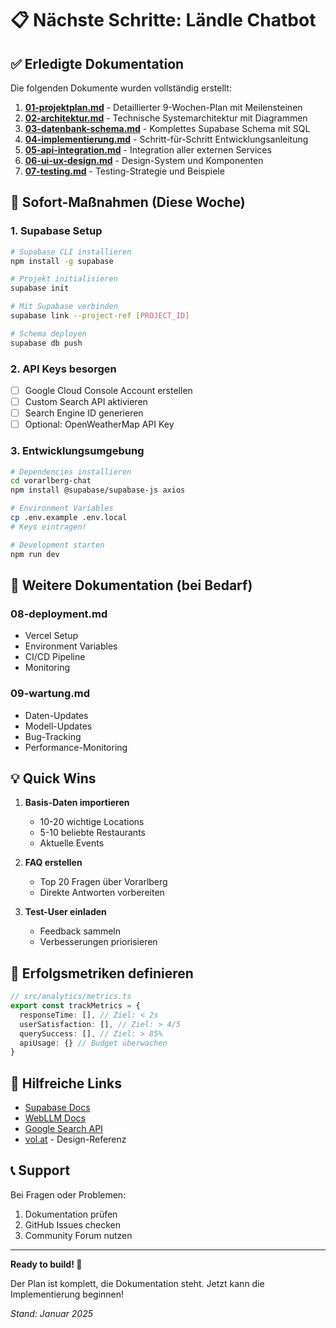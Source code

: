 # 📋 Nächste Schritte: Ländle Chatbot

## ✅ Erledigte Dokumentation

Die folgenden Dokumente wurden vollständig erstellt:

1. **[01-projektplan.md](01-projektplan.md)** - Detaillierter 9-Wochen-Plan mit Meilensteinen
2. **[02-architektur.md](02-architektur.md)** - Technische Systemarchitektur mit Diagrammen
3. **[03-datenbank-schema.md](03-datenbank-schema.md)** - Komplettes Supabase Schema mit SQL
4. **[04-implementierung.md](04-implementierung.md)** - Schritt-für-Schritt Entwicklungsanleitung
5. **[05-api-integration.md](05-api-integration.md)** - Integration aller externen Services
6. **[06-ui-ux-design.md](06-ui-ux-design.md)** - Design-System und Komponenten
7. **[07-testing.md](07-testing.md)** - Testing-Strategie und Beispiele

## 🚀 Sofort-Maßnahmen (Diese Woche)

### 1. Supabase Setup
```bash
# Supabase CLI installieren
npm install -g supabase

# Projekt initialisieren
supabase init

# Mit Supabase verbinden
supabase link --project-ref [PROJECT_ID]

# Schema deployen
supabase db push
```

### 2. API Keys besorgen
- [ ] Google Cloud Console Account erstellen
- [ ] Custom Search API aktivieren
- [ ] Search Engine ID generieren
- [ ] Optional: OpenWeatherMap API Key

### 3. Entwicklungsumgebung
```bash
# Dependencies installieren
cd vorarlberg-chat
npm install @supabase/supabase-js axios

# Environment Variables
cp .env.example .env.local
# Keys eintragen!

# Development starten
npm run dev
```

## 📝 Weitere Dokumentation (bei Bedarf)

### 08-deployment.md
- Vercel Setup
- Environment Variables
- CI/CD Pipeline
- Monitoring

### 09-wartung.md
- Daten-Updates
- Modell-Updates
- Bug-Tracking
- Performance-Monitoring

## 💡 Quick Wins

1. **Basis-Daten importieren**
   - 10-20 wichtige Locations
   - 5-10 beliebte Restaurants
   - Aktuelle Events

2. **FAQ erstellen**
   - Top 20 Fragen über Vorarlberg
   - Direkte Antworten vorbereiten

3. **Test-User einladen**
   - Feedback sammeln
   - Verbesserungen priorisieren

## 🎯 Erfolgsmetriken definieren

```typescript
// src/analytics/metrics.ts
export const trackMetrics = {
  responseTime: [], // Ziel: < 2s
  userSatisfaction: [], // Ziel: > 4/5
  querySuccess: [], // Ziel: > 85%
  apiUsage: {} // Budget überwachen
}
```

## 🔗 Hilfreiche Links

- [Supabase Docs](https://supabase.com/docs)
- [WebLLM Docs](https://mlc.ai/web-llm/)
- [Google Search API](https://developers.google.com/custom-search/v1/overview)
- [vol.at](https://www.vol.at) - Design-Referenz

## 📞 Support

Bei Fragen oder Problemen:
1. Dokumentation prüfen
2. GitHub Issues checken
3. Community Forum nutzen

---

**Ready to build! 🚀**

Der Plan ist komplett, die Dokumentation steht. Jetzt kann die Implementierung beginnen!

*Stand: Januar 2025*
